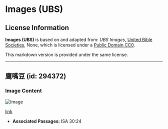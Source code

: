 # Images (UBS)

## License Information

**Images (UBS)** is based on and adapted from: _UBS Images_, [United Bible Societies](https://unitedbiblesocieties.org/), None, which is licensed under a [Public Domain CC0](https://creativecommons.org/public-domain/cc0/).

This markdown version is provided under the same license.



--------------------------------

## 鹰嘴豆 (id: 294372)

### Image Content

![Image](https://cdn.aquifer.bible/aquifer-content/resources/Media/WEB-0125_chickpea.jpg)

[link](https://cdn.aquifer.bible/aquifer-content/resources/Media/WEB-0125_chickpea.jpg)

* **Associated Passages:** ISA 30:24

